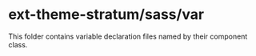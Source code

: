 # ext-theme-stratum/sass/var

This folder contains variable declaration files named by their component class.

